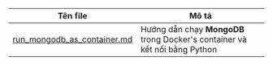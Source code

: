 |Tên file|Mô tả|
|-|-|
|[run_mongodb_as_container.md](run_mongodb_as_container.md)|Hướng dẫn chạy **MongoDB** trong Docker's container và kết nối bằng Python|